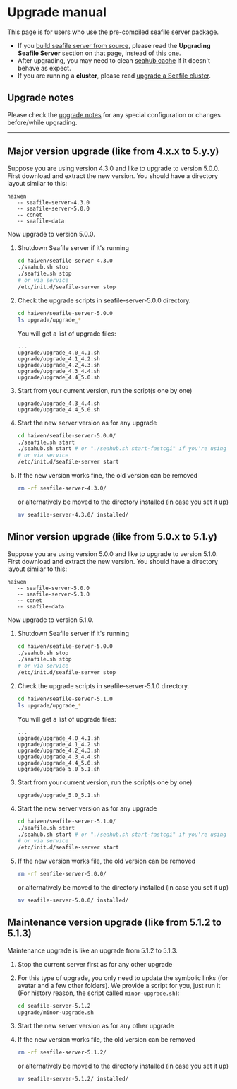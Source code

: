 # Upgrade manual

This page is for users who use the pre-compiled seafile server package.
- If you [build seafile server from source](../build_seafile/server.md), please read the **Upgrading Seafile Server** section on that page, instead of this one.
- After upgrading, you may need to clean [seahub cache](add_memcached.md) if it doesn't behave as expect.
- If you are running a **cluster**, please read [upgrade a Seafile cluster](../deploy_pro/upgrade_a_cluster.md).

## Upgrade notes
Please check the [upgrade notes](./upgrade_notes.md) for any special configuration or changes before/while upgrading.

--- 

## Major version upgrade (like from 4.x.x to 5.y.y)


Suppose you are using version 4.3.0 and like to upgrade to version 5.0.0. First download and extract the new version. You should have a directory layout similar to this:


```
haiwen
   -- seafile-server-4.3.0
   -- seafile-server-5.0.0
   -- ccnet
   -- seafile-data
```


Now upgrade to version 5.0.0.

1. Shutdown Seafile server if it's running

   ```sh
   cd haiwen/seafile-server-4.3.0
   ./seahub.sh stop
   ./seafile.sh stop
   # or via service
   /etc/init.d/seafile-server stop
   ```
2. Check the upgrade scripts in seafile-server-5.0.0 directory.

   ```sh
   cd haiwen/seafile-server-5.0.0
   ls upgrade/upgrade_*
   ```

   You will get a list of upgrade files:

   ```
   ...
   upgrade/upgrade_4.0_4.1.sh
   upgrade/upgrade_4.1_4.2.sh
   upgrade/upgrade_4.2_4.3.sh
   upgrade/upgrade_4.3_4.4.sh
   upgrade/upgrade_4.4_5.0.sh
   ```

3. Start from your current version, run the script(s one by one)

   ```
   upgrade/upgrade_4.3_4.4.sh
   upgrade/upgrade_4.4_5.0.sh
   ```

4. Start the new server version as for any upgrade

   ```sh
   cd haiwen/seafile-server-5.0.0/
   ./seafile.sh start
   ./seahub.sh start # or "./seahub.sh start-fastcgi" if you're using fastcgi
   # or via service
   /etc/init.d/seafile-server start
   ```
5. If the new version works fine, the old version can be removed

   ```sh
   rm -rf seafile-server-4.3.0/
   ```
   or alternatively be moved to the directory installed (in case you set it up)
   
    ```sh
   mv seafile-server-4.3.0/ installed/
   ```

## Minor version upgrade (like from 5.0.x to 5.1.y)

Suppose you are using version 5.0.0 and like to upgrade to version 5.1.0. First download and extract the new version. You should have a directory layout similar to this:


```
haiwen
   -- seafile-server-5.0.0
   -- seafile-server-5.1.0
   -- ccnet
   -- seafile-data
```


Now upgrade to version 5.1.0.

1. Shutdown Seafile server if it's running

   ```sh
   cd haiwen/seafile-server-5.0.0
   ./seahub.sh stop
   ./seafile.sh stop
   # or via service
   /etc/init.d/seafile-server stop
   ```
2. Check the upgrade scripts in seafile-server-5.1.0 directory.

   ```sh
   cd haiwen/seafile-server-5.1.0
   ls upgrade/upgrade_*
   ```

   You will get a list of upgrade files:

   ```
   ...
   upgrade/upgrade_4.0_4.1.sh
   upgrade/upgrade_4.1_4.2.sh
   upgrade/upgrade_4.2_4.3.sh
   upgrade/upgrade_4.3_4.4.sh
   upgrade/upgrade_4.4_5.0.sh
   upgrade/upgrade_5.0_5.1.sh
   ```

3. Start from your current version, run the script(s one by one)

   ```
   upgrade/upgrade_5.0_5.1.sh
   ```

4. Start the new server version as for any upgrade

   ```sh
   cd haiwen/seafile-server-5.1.0/
   ./seafile.sh start
   ./seahub.sh start # or "./seahub.sh start-fastcgi" if you're using fastcgi
   # or via service
   /etc/init.d/seafile-server start
   ```
5. If the new version works file, the old version can be removed

   ```sh
   rm -rf seafile-server-5.0.0/
   ```
   or alternatively be moved to the directory installed (in case you set it up)
   
    ```sh
   mv seafile-server-5.0.0/ installed/
   ```

## Maintenance version upgrade (like from 5.1.2 to 5.1.3)

Maintenance upgrade is like an upgrade from 5.1.2 to 5.1.3.


1. Stop the current server first as for any other upgrade
2. For this type of upgrade, you only need to update the symbolic links (for avatar and a few other folders). 
We provide a script for you, just run it (For history reason, the script called `minor-upgrade.sh`):

   ```sh
   cd seafile-server-5.1.2
   upgrade/minor-upgrade.sh
   ```

3. Start the new server version as for any other upgrade

4. If the new version works file, the old version can be removed

   ```sh
   rm -rf seafile-server-5.1.2/
   ```
   or alternatively be moved to the directory installed (in case you set it up)
   
    ```sh
   mv seafile-server-5.1.2/ installed/
   ```
